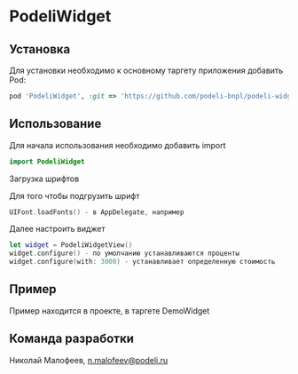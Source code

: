 # PodeliWidget

## Установка

Для установки необходимо к основному таргету приложения добавить Pod:
```ruby
pod 'PodeliWidget', :git => 'https://github.com/podeli-bnpl/podeli-widget-ios.git', :tag => '0.0.10'
```

## Использование

Для начала использования необходимо добавить import
```swift
import PodeliWidget

```
Загрузка шрифтов

Для того чтобы подгрузить шрифт
```swift
UIFont.loadFonts() - в AppDelegate, например
```
Далее настроить виджет 
```swift
let widget = PodeliWidgetView()
widget.configure() - по умолчанию устанавливаются проценты
widget.configure(with: 3000) - устанавливает определенную стоимость
```

## Пример
Пример находится в проекте, в таргете DemoWidget

## Команда разработки

Николай Малофеев, n.malofeev@podeli.ru


